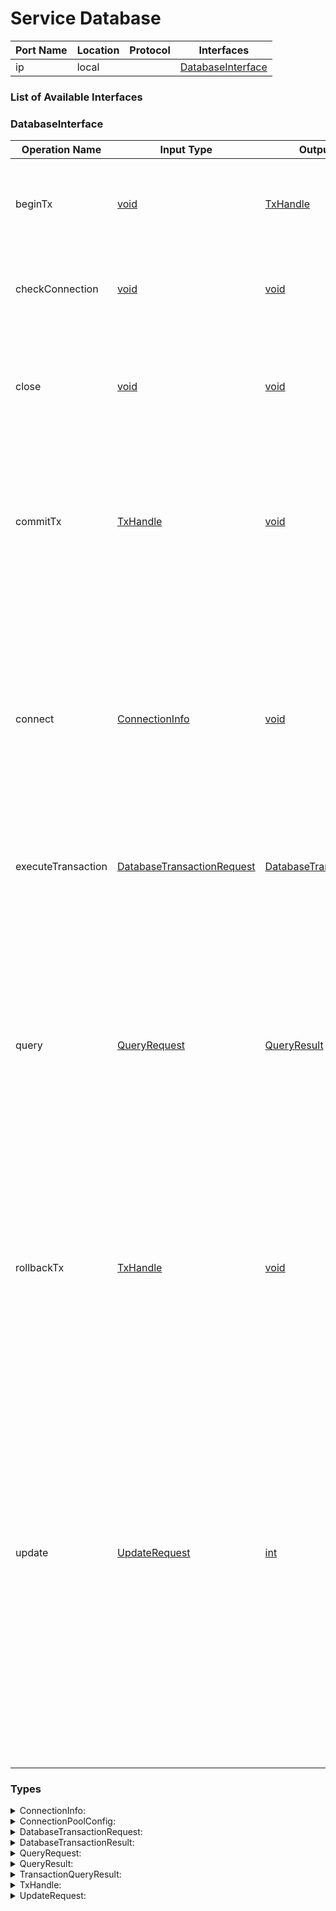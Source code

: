 # Service Database

| Port Name | Location | Protocol | Interfaces |
| --- | --- | --- | --- |
| ip | local | | <a href='#DatabaseInterface'>DatabaseInterface</a> |

### List of Available Interfaces

### DatabaseInterface

| Operation Name | Input Type | Output Type | Faults | Description |
| --- | --- | --- | --- | --- |
| beginTx | <a href="#void">void</a> | <a href='#TxHandle'>TxHandle</a> | <details><summary>SQLException</summary>undefined)</details><details><summary>ConnectionError</summary>undefined)</details> | <br>	  Designates a connection from the connection pool as an open transaction, and returns an int which can be used to refer to the now open transaction.	<br>	 |
| checkConnection | <a href="#void">void</a> | <a href='#void'>void</a> | <details><summary>ConnectionError</summary>undefined)</details> | <br>	  Checks the connection with the database. Throws ConnectionError if the connection is not functioning properly.<br>	  |
| close | <a href="#void">void</a> | <a href='#void'>void</a> | - | <br>	  Explicitly closes a database connection<br>	  Per default the close happens on reconnect or on termination of the<br>	  Database service, eg. when the enclosing program finishes.<br>	  |
| commitTx | <a href="#TxHandle">TxHandle</a> | <a href='#void'>void</a> | <details><summary>TransactionException</summary>undefined)</details><details><summary>SQLException</summary>undefined)</details><details><summary>ConnectionError</summary>undefined)</details> | <br>	  Commits and closes the connection associated with the transaction handle in CommitTransactionRequest. The connection is<br>	  then returned to the connection pool, and any further actions attempted using the transaction handle will throw a TransactionException.<br>	 |
| connect | <a href="#ConnectionInfo">ConnectionInfo</a> | <a href='#void'>void</a> | <details><summary>InvalidDriver</summary>undefined)</details><details><summary>ConnectionError</summary>undefined)</details><details><summary>DriverClassNotFound</summary>undefined)</details> | <br>	  Connects to a database and closes any potential preexisting database connection.  <br>	 <br>	  Example with HSQLDB:<br>	  with ( connectionInfo ) {<br>	      .username = "sa";<br>	      .password = "";<br>	      .host = "";<br>	      .database = "file:weatherdb/weatherdb"; // "." for memory-only<br>	      .driver = "hsqldb_embedded"<br>	  };<br>	  connect@Database( connectionInfo )( void );<br>	  |
| executeTransaction | <a href="#DatabaseTransactionRequest">DatabaseTransactionRequest</a> | <a href='#DatabaseTransactionResult'>DatabaseTransactionResult</a> | <details><summary>SQLException</summary>undefined)</details><details><summary>ConnectionError</summary>undefined)</details> | <br>	  Executes more than one database command in a single transaction<br>	  |
| query | <a href="#QueryRequest">QueryRequest</a> | <a href='#QueryResult'>QueryResult</a> | <details><summary>TransactionException</summary>undefined)</details><details><summary>SQLException</summary>undefined)</details><details><summary>ConnectionError</summary>undefined)</details> | <br>	  Queries the database and returns a result set<br>	 <br>	  Example with SQL parameters:<br>	  queryRequest =<br>	      "SELECT city, country, data FROM weather " +<br>	      "WHERE city=:city AND country=:country";<br>	  queryRequest.city = City;<br>	  queryRequest.country = Country;<br>	  query@Database( queryRequest )( queryResponse );<br>	 <br>	  _template:<br>	  Field _template allows for the definition of a specific output template.<br>	  Assume, e.g., to have a table with the following columns:<br>	  | col1 | col2 | col3 | col4 |<br>	  If _template is not used the output will be rows with the following format:<br>	  row<br>	   |-col1<br>	   |-col2<br>	   |-col3<br>	   |-col4<br>	  Now let us suppose we would like to have the following structure for each row:<br>	  row<br>	    |-mycol1			contains content of col1<br>	        |-mycol2		contains content of col2<br>	  	 |-mycol3		contains content of col3<br>	    |-mycol4			contains content of col4<br>	 <br>	  In order to achieve this, we can use field _template as it follows:<br>	    with( query_request._template ) {<br>	      .mycol1 = "col1";<br>	      .mycol1.mycol2 = "col2";<br>	      .mycol1.mycol2.mycol3 = "col3";<br>	      .mycol4 = "col4"<br>	    }<br>	  _template does not currently support vectors.<br>	  <br>	   To run the query within specific transaction, a transaction handle can be provided along with the updateRequest.<br>	 	 	To execute the queryRequest above in an open transaction with txHandle 42, we can call update in the following way:<br>	 		updateDatabase@Database( {<br>	 			txHandle = 42<br>	  			query = updateRequest	<br>	 		} )( ret )<br>	  |
| rollbackTx | <a href="#TxHandle">TxHandle</a> | <a href='#void'>void</a> | <details><summary>TransactionException</summary>undefined)</details><details><summary>SQLException</summary>undefined)</details><details><summary>ConnectionError</summary>undefined)</details> | <br>	  Rolls back and closes the connection associated with the handle TxHandle. The connection is<br>	  then returned to the connection pool, and any further actions attempted using the transaction handle will throw a TransactionException.<br>	 |
| update | <a href="#UpdateRequest">UpdateRequest</a> | <a href='#int'>int</a> | <details><summary>TransactionException</summary>undefined)</details><details><summary>SQLException</summary>undefined)</details><details><summary>ConnectionError</summary>undefined)</details> | <br>	  Updates the database and returns a single status code<br>	 <br>	  Example with SQL parameters:<br>	  updateRequest =<br>	      "INSERT INTO weather(city, country, data) " +<br>	      "VALUES (:city, :country, :data)";<br>	  updateRequest.city = City;<br>	  updateRequest.country = Country;<br>	  updateRequest.data = r;<br>	  update@Database( updateRequest )( ret )<br>	 <br>	  To run the update within specific transaction, a transaction handle can be provided along with the updateRequest.<br>	  	To execute the updateRequest above in an open transaction with txHandle 42, we can call update in the following way:<br>	 	updateDatabase@Database( {<br>	 		txHandle = 42<br>	  		update = updateRequest	<br>	 	} )( ret )<br>	  <br>	  |


### Types

<details>
<summary><span id="ConnectionInfo">ConnectionInfo: 
</span>
</summary>

##### Type Declaration
<pre>
void &#123;
&nbsp;&nbsp;database[1,1]: string // 
&nbsp;&nbsp;password[1,1]: string // 
&nbsp;&nbsp;checkConnection[0,1]: int // 
&nbsp;&nbsp;driver[1,1]: string &#123;
&nbsp;&nbsp;&nbsp;&nbsp;class[0,1]: string //  it allows for specifying a specific driver Java class
&nbsp;&nbsp;&#125; // 
&nbsp;&nbsp;port[0,1]: int // 
&nbsp;&nbsp;connectionPoolConfig[0,1]: <a href='#ConnectionPoolConfig'>ConnectionPoolConfig</a> // 
&nbsp;&nbsp;toLowerCase[0,1]: bool // 
&nbsp;&nbsp;host[1,1]: string // 
&nbsp;&nbsp;toUpperCase[0,1]: bool // 
&nbsp;&nbsp;attributes[0,1]: string // 
&nbsp;&nbsp;username[1,1]: string // 
&#125;
</pre>
</details>
<details>
<summary><span id="ConnectionPoolConfig">ConnectionPoolConfig: 
</span>
</summary>

##### Type Declaration
<pre>
void &#123;
&nbsp;&nbsp;transactionIsolation[0,1]: string // 
&nbsp;&nbsp;initializationFailTimeout[0,1]: int // 
&nbsp;&nbsp;validationTimeout[0,1]: int // 
&nbsp;&nbsp;catalog[0,1]: string // 
&nbsp;&nbsp;readOnly[0,1]: bool // 
&nbsp;&nbsp;isolateInternalQueries[0,1]: bool // 
&nbsp;&nbsp;maxLifetime[0,1]: int // 
&nbsp;&nbsp;connectionInitSql[0,1]: string // 
&nbsp;&nbsp;minimumIdle[0,1]: int // 
&nbsp;&nbsp;idleTimeout[0,1]: int // 
&nbsp;&nbsp;connectionTestQuery[0,1]: string // 
&nbsp;&nbsp;maximumPoolSize[0,1]: int // 
&nbsp;&nbsp;connectionTimeout[0,1]: int // 
&nbsp;&nbsp;poolName[0,1]: string // 
&#125;
</pre>
</details>
<details>
<summary><span id="DatabaseTransactionRequest">DatabaseTransactionRequest: 
</span>
</summary>

##### Type Declaration
<pre>
void &#123;
&nbsp;&nbsp;statement[1,1]: string // 
&#125;
</pre>
</details>
<details>
<summary><span id="DatabaseTransactionResult">DatabaseTransactionResult: 
</span>
</summary>

##### Type Declaration
<pre>
void &#123;
&nbsp;&nbsp;result[0,1]: <a href='#TransactionQueryResult'>TransactionQueryResult</a> // 
&#125;
</pre>
</details>
<details>
<summary><span id="QueryRequest">QueryRequest: 
</span>
</summary>

##### Type Declaration
<pre>
string
|void &#123;
&nbsp;&nbsp;txHandle[1,1]: <a href='#TxHandle'>TxHandle</a> // 
&nbsp;&nbsp;query[1,1]: string // 
&#125;

</pre>
</details>
<details>
<summary><span id="QueryResult">QueryResult: 
</span>
</summary>

##### Type Declaration
<pre>
void &#123;
&nbsp;&nbsp;row[0,1]: void // 
&#125;
</pre>
</details>
<details>
<summary><span id="TransactionQueryResult">TransactionQueryResult: 
</span>
</summary>

##### Type Declaration
<pre>
int &#123;
&nbsp;&nbsp;row[0,1]: void // 
&#125;
</pre>
</details>
<details>
<summary><span id="TxHandle">TxHandle: 
</span>
</summary>

##### Type Declaration
<pre>
long
</pre>
</details>
<details>
<summary><span id="UpdateRequest">UpdateRequest: 
</span>
</summary>

##### Type Declaration
<pre>
string
|void &#123;
&nbsp;&nbsp;txHandle[1,1]: <a href='#TxHandle'>TxHandle</a> // 
&nbsp;&nbsp;update[1,1]: string // 
&#125;

</pre>
</details>
